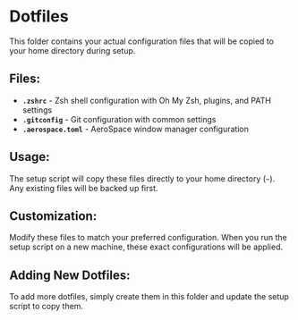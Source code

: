 # Dotfiles

This folder contains your actual configuration files that will be copied to your home directory during setup.

## Files:

- **`.zshrc`** - Zsh shell configuration with Oh My Zsh, plugins, and PATH settings
- **`.gitconfig`** - Git configuration with common settings
- **`.aerospace.toml`** - AeroSpace window manager configuration

## Usage:

The setup script will copy these files directly to your home directory (`~`). Any existing files will be backed up first.

## Customization:

Modify these files to match your preferred configuration. When you run the setup script on a new machine, these exact configurations will be applied.

## Adding New Dotfiles:

To add more dotfiles, simply create them in this folder and update the setup script to copy them.
